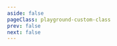 ```yaml
---
aside: false
pageClass: playground-custom-class
prev: false
next: false
---
```


<CodeSandbox page="autoplay"></CodeSandbox>
